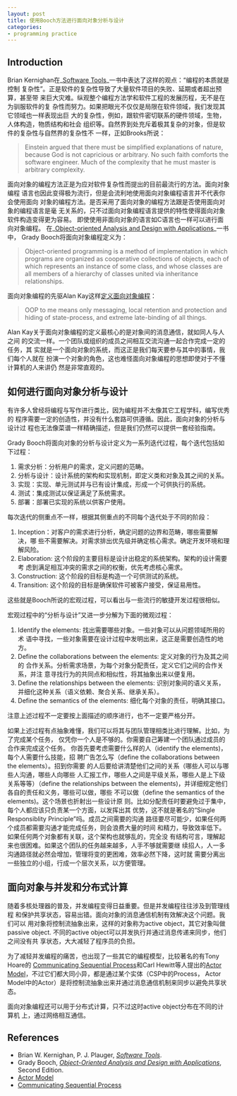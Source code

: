 ```yaml
---
layout: post
title: 使用Booch方法进行面向对象分析与设计
categories:
- programming practice
---
```


## Introduction

Brian Kernighan在_[Software Tools][software_tools]_一书中表达了这样的观点：“编程的本质就是控制
复杂性”。正是软件的复杂性导致了大量软件项目的失败、延期或者超出预算，甚至带
来巨大灾难。纵观整个编程方法学和软件工程的发展历程，无不是在为驯服软件的复
杂性而努力。如果把眼光不仅仅是局限在软件领域，我们发现其它领域也一样表现出巨
大的复杂性，例如，跟软件密切联系的硬件领域，生物，人体构造，物质结构和社会
组织等。自然界到处充斥着极其复杂的对象，但是软件的复杂性与自然界的复杂性不
一样，正如Brooks所说：

> Einstein argued that there must be simplified explanations of nature,
> because God is not capricious or arbitrary. No such faith comforts the
> software engineer. Much of the complexity that he must master is arbitrary
> complexity.

面向对象的编程方法正是为应对软件复杂性而提出的目前最流行的方法。面向对象编程
语言也因此变得极为流行，但是会流利地使用面向对象编程语言并不代表你会使用面向
对象的编程方法。是否采用了面向对象的编程方法跟是否使用面向对象的编程语言是毫
无关系的，只不过面向对象编程语言提供的特性使得面向对象软件构造变得更为容易。
即使使用非面向对象的语言如C语言也一样可以进行面向对象编程。
在_[Object-oriented Analysis and Design with Applications][ooad]_一书中，
Grady Booch将面向对象编程定义为：

> Object-oriented programming is a method of implementation in which
> programs are organized as cooperative collections of objects, each of
> which represents an instance of some class, and whose classes are all
> members of a hierarchy of classes united via inheritance relationships.

面向对象编程的先驱Alan Kay这样[定义面向对象编程](http://userpage.fu-berlin.de/~ram/pub/pub_jf47ht81Ht/doc_kay_oop_en)：

> OOP to me means only messaging, local retention and protection and hiding
> of state-process, and extreme late-binding of all things.

Alan Kay关于面向对象编程的定义最核心的是对象间的消息通信，就如同人与人之间
的交流一样。一个团队或组织的成员之间相互交流沟通一起合作完成一定的任务，其
实就是一个面向对象的系统，而这正是我们每天要参与其中的事情，我们每个人就在
扮演一个对象的角色，这也难怪面向对象编程的思想即使对于不懂计算机的人来讲仍
然是非常直观的。

## 如何进行面向对象分析与设计

有许多人曾经将编程与写作进行类比，因为编程并不太像其它工程学科，编写优秀的
程序需要一定的创造性，并没有什么套路可供遵循。因此，面向对象的分析与设计过
程也无法像菜谱一样精确描述，但是我们仍然可以提供一套经验指南。

Grady Booch将面向对象的分析与设计定义为一系列迭代过程，每个迭代包括如下过程：

1. 需求分析：分析用户的需求，定义问题的范畴。
2. 分析与设计：设计系统的架构和实现机制，即定义类和对象及其之间的关系。
3. 实现：实现、单元测试并与已有设计集成，形成一个可供执行的系统。
4. 测试：集成测试以保证满足了系统需求。
5. 部署：部署已实现的系统以供客户使用。

每次迭代的侧重点不一样，根据其侧重点的不同每个迭代处于不同的阶段：

1. Inception：对客户的需求进行分析，确定问题的边界和范畴，哪些需要解决，哪
   些不需要解决。对需求排出优先级并确定核心需求。确定开发环境和理解风险。
2. Elaboration: 这个阶段的主要目标是设计出稳定的系统架构。架构的设计需要考
   虑到满足相互冲突的需求之间的权衡，优先考虑核心需求。
3. Construction: 这个阶段的目标是构造一个可供测试的系统。
4. Transition: 这个阶段的目标是确保软件可被客户接受，保证易用性。

这些就是Booch所说的宏观过程，可以看出与一些流行的敏捷开发过程很相似。

宏观过程中的“分析与设计”又进一步分解为下面的微观过程：

1. Identify the elements: 找出需要哪些对象。一些对象可以从问题领域所用的术
   语中寻找，一些对象需要在设计过程中发明出来，这正是需要创造性的地方。
2. Define the collaborations between the elements: 定义对象的行为及其之间的
   合作关系。分析需求场景，为每个对象分配责任，定义它们之间的合作关系，并注
   意寻找行为的共同点和相似性，将其抽象出来以便复用。
3. Define the relationships between the elements: 识别对象间的语义关系，并细化这种关系（语义依赖、聚合关系、继承关系）。
4. Define the semantics of the elements: 细化每个对象的责任，明确其接口。

注意上述过程不一定要按上面描述的顺序进行，也不一定要严格分开。

如果上述过程有点抽象难懂，我们可以将其与团队管理相类比进行理解。比如，为了完成某个任务，
仅凭你一个人是不够的。你需要自己筹建一个团队通过成员的合作来完成这个任务。
你首先要考虑需要什么样的人（identify the elements)，每个人需要什么技能，招
聘广告怎么写（define the collaborations between the elements）。招到你需要
的人后要给讲清楚他们之间的关系（哪些人可以与哪些人沟通，哪些人向哪些
人汇报工作，哪些人之间是平级关系，哪些人是上下级关系等等）（define the
relationships between the elements)，并详细规定他们各自的责任和义务，哪些可以做，哪些
不可以做（define the semantics of the elements)。这个场景也折射出一些设计原
则。比如分配责任时要避免过于集中，每个人都应该只负责某一个方面，以发挥出其
优势，这不就是著名的“Single Responsiblity Principle”吗。成员之间需要的沟通
路径要尽可能少，如果任何两个成员都需要沟通才能完成任务，则会浪费大量的时间
和精力，导致效率低下。如果任何两个对象都有关联，这个架构也就够乱的，完全没
有结构可言，理解起来也很困难。如果这个团队的任务越来越多，人手不够就需要继
续招人，人一多沟通路径就必然会增加，管理将变的更困难，效率必然下降，这时就
需要分离出一些独立的小组，行成一个层次关系，以方便管理。

## 面向对象与并发和分布式计算

随着多核处理器的普及，并发编程变得日益重要。但是并发编程往往涉及到管理线程
和保护共享状态，容易出错。面向对象的消息通信机制有效解决这个问题。我们可以
用对象将控制流抽象出来，这样的对象称为active object，其它对象叫做passive
object. 不同的active object可以并发执行并通过消息传递来同步，他们之间没有共
享状态，大大减轻了程序员的负担。

为了减轻并发编程的痛苦，也出现了一些其它的编程模型，比较著名的有Tony Hoare的
[Communicating Sequential Process][csp]和Carl Hewitt等人提出的[Actor
Model][actor_model]，不过它们都大同小异，都是通过某个实体（CSP中的Process，
Actor Model中的Actor）是将控制流抽象出来并通过消息通信机制来同步以避免共享状
态。

面向对象编程还可以用于分布式计算，只不过这时active object分布在不同的计算机
上，通过网络相互通信。

## References

* Brian W. Kernighan, P. J. Plauger, _[Software Tools][software_tools]_.
* Grady Booch, _[Object-Oriented Analysis and Design with Applications][ooad]_, Second Edition.
* [Actor Model][actor_model]
* [Communicating Sequential Process][csp]

[software_tools]: http://www.amazon.com/Software-Tools-Brian-W-Kernighan/dp/020103669X
[ooad]: http://www.amazon.com/Object-Oriented-Analysis-Design-Applications-3rd/dp/020189551X
[actor_model]: http://en.wikipedia.org/wiki/Actor_model
[csp]: http://en.wikipedia.org/wiki/Communicating_sequential_processes
